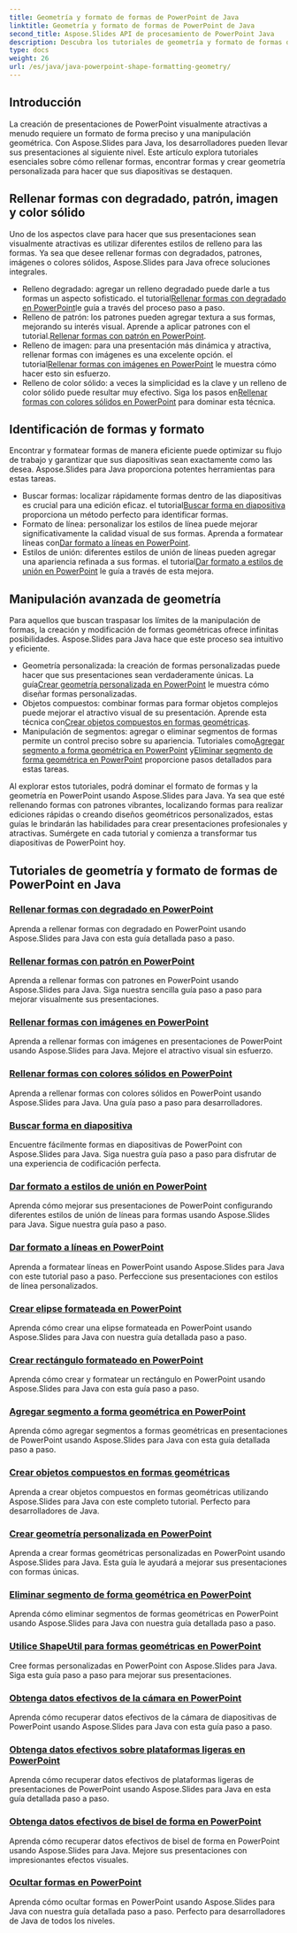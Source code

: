 ```yaml
---
title: Geometría y formato de formas de PowerPoint de Java
linktitle: Geometría y formato de formas de PowerPoint de Java
second_title: Aspose.Slides API de procesamiento de PowerPoint Java
description: Descubra los tutoriales de geometría y formato de formas de Java PowerPoint. Aprenda a rellenar formas, buscar formas y crear geometría personalizada con Aspose.Slides para Java.
type: docs
weight: 26
url: /es/java/java-powerpoint-shape-formatting-geometry/
---
```

## Introducción

La creación de presentaciones de PowerPoint visualmente atractivas a menudo requiere un formato de forma preciso y una manipulación geométrica. Con Aspose.Slides para Java, los desarrolladores pueden llevar sus presentaciones al siguiente nivel. Este artículo explora tutoriales esenciales sobre cómo rellenar formas, encontrar formas y crear geometría personalizada para hacer que sus diapositivas se destaquen.

## Rellenar formas con degradado, patrón, imagen y color sólido

Uno de los aspectos clave para hacer que sus presentaciones sean visualmente atractivas es utilizar diferentes estilos de relleno para las formas. Ya sea que desee rellenar formas con degradados, patrones, imágenes o colores sólidos, Aspose.Slides para Java ofrece soluciones integrales. 

-  Relleno degradado: agregar un relleno degradado puede darle a tus formas un aspecto sofisticado. el tutorial[Rellenar formas con degradado en PowerPoint](./fill-shapes-gradient-powerpoint/)le guía a través del proceso paso a paso.
-  Relleno de patrón: los patrones pueden agregar textura a sus formas, mejorando su interés visual. Aprende a aplicar patrones con el tutorial.[Rellenar formas con patrón en PowerPoint](./fill-shapes-pattern-powerpoint/).
-  Relleno de imagen: para una presentación más dinámica y atractiva, rellenar formas con imágenes es una excelente opción. el tutorial[Rellenar formas con imágenes en PowerPoint](./fill-shapes-picture-powerpoint/) le muestra cómo hacer esto sin esfuerzo.
-  Relleno de color sólido: a veces la simplicidad es la clave y un relleno de color sólido puede resultar muy efectivo. Siga los pasos en[Rellenar formas con colores sólidos en PowerPoint](./fill-shapes-solid-color-powerpoint/) para dominar esta técnica.

## Identificación de formas y formato

Encontrar y formatear formas de manera eficiente puede optimizar su flujo de trabajo y garantizar que sus diapositivas sean exactamente como las desea. Aspose.Slides para Java proporciona potentes herramientas para estas tareas.

-  Buscar formas: localizar rápidamente formas dentro de las diapositivas es crucial para una edición eficaz. el tutorial[Buscar forma en diapositiva](./find-shape-slide-powerpoint/) proporciona un método perfecto para identificar formas.
-  Formato de línea: personalizar los estilos de línea puede mejorar significativamente la calidad visual de sus formas. Aprenda a formatear líneas con[Dar formato a líneas en PowerPoint](./format-lines-powerpoint/).
-  Estilos de unión: diferentes estilos de unión de líneas pueden agregar una apariencia refinada a sus formas. el tutorial[Dar formato a estilos de unión en PowerPoint](./format-join-styles-powerpoint/) le guía a través de esta mejora.

## Manipulación avanzada de geometría

Para aquellos que buscan traspasar los límites de la manipulación de formas, la creación y modificación de formas geométricas ofrece infinitas posibilidades. Aspose.Slides para Java hace que este proceso sea intuitivo y eficiente.

-  Geometría personalizada: la creación de formas personalizadas puede hacer que sus presentaciones sean verdaderamente únicas. La guía[Crear geometría personalizada en PowerPoint](./create-custom-geometry-powerpoint/) le muestra cómo diseñar formas personalizadas.
-  Objetos compuestos: combinar formas para formar objetos complejos puede mejorar el atractivo visual de su presentación. Aprende esta técnica con[Crear objetos compuestos en formas geométricas](./create-composite-objects-geometry-shapes-powerpoint/).
-  Manipulación de segmentos: agregar o eliminar segmentos de formas permite un control preciso sobre su apariencia. Tutoriales como[Agregar segmento a forma geométrica en PowerPoint](./add-segment-geometry-shape-powerpoint/) y[Eliminar segmento de forma geométrica en PowerPoint](./remove-segment-geometry-shape-powerpoint/) proporcione pasos detallados para estas tareas.

Al explorar estos tutoriales, podrá dominar el formato de formas y la geometría en PowerPoint usando Aspose.Slides para Java. Ya sea que esté rellenando formas con patrones vibrantes, localizando formas para realizar ediciones rápidas o creando diseños geométricos personalizados, estas guías le brindarán las habilidades para crear presentaciones profesionales y atractivas. Sumérgete en cada tutorial y comienza a transformar tus diapositivas de PowerPoint hoy.
## Tutoriales de geometría y formato de formas de PowerPoint en Java
### [Rellenar formas con degradado en PowerPoint](./fill-shapes-gradient-powerpoint/)
Aprenda a rellenar formas con degradado en PowerPoint usando Aspose.Slides para Java con esta guía detallada paso a paso.
### [Rellenar formas con patrón en PowerPoint](./fill-shapes-pattern-powerpoint/)
Aprenda a rellenar formas con patrones en PowerPoint usando Aspose.Slides para Java. Siga nuestra sencilla guía paso a paso para mejorar visualmente sus presentaciones.
### [Rellenar formas con imágenes en PowerPoint](./fill-shapes-picture-powerpoint/)
Aprenda a rellenar formas con imágenes en presentaciones de PowerPoint usando Aspose.Slides para Java. Mejore el atractivo visual sin esfuerzo.
### [Rellenar formas con colores sólidos en PowerPoint](./fill-shapes-solid-color-powerpoint/)
Aprenda a rellenar formas con colores sólidos en PowerPoint usando Aspose.Slides para Java. Una guía paso a paso para desarrolladores.
### [Buscar forma en diapositiva](./find-shape-slide-powerpoint/)
Encuentre fácilmente formas en diapositivas de PowerPoint con Aspose.Slides para Java. Siga nuestra guía paso a paso para disfrutar de una experiencia de codificación perfecta.
### [Dar formato a estilos de unión en PowerPoint](./format-join-styles-powerpoint/)
Aprenda cómo mejorar sus presentaciones de PowerPoint configurando diferentes estilos de unión de líneas para formas usando Aspose.Slides para Java. Sigue nuestra guía paso a paso.
### [Dar formato a líneas en PowerPoint](./format-lines-powerpoint/)
Aprenda a formatear líneas en PowerPoint usando Aspose.Slides para Java con este tutorial paso a paso. Perfeccione sus presentaciones con estilos de línea personalizados.
### [Crear elipse formateada en PowerPoint](./create-formatted-ellipse-powerpoint/)
Aprenda cómo crear una elipse formateada en PowerPoint usando Aspose.Slides para Java con nuestra guía detallada paso a paso.
### [Crear rectángulo formateado en PowerPoint](./create-formatted-rectangle-powerpoint/)
Aprenda cómo crear y formatear un rectángulo en PowerPoint usando Aspose.Slides para Java con esta guía paso a paso.
### [Agregar segmento a forma geométrica en PowerPoint](./add-segment-geometry-shape-powerpoint/)
Aprenda cómo agregar segmentos a formas geométricas en presentaciones de PowerPoint usando Aspose.Slides para Java con esta guía detallada paso a paso.
### [Crear objetos compuestos en formas geométricas](./create-composite-objects-geometry-shapes-powerpoint/)
Aprenda a crear objetos compuestos en formas geométricas utilizando Aspose.Slides para Java con este completo tutorial. Perfecto para desarrolladores de Java.
### [Crear geometría personalizada en PowerPoint](./create-custom-geometry-powerpoint/)
Aprenda a crear formas geométricas personalizadas en PowerPoint usando Aspose.Slides para Java. Esta guía le ayudará a mejorar sus presentaciones con formas únicas.
### [Eliminar segmento de forma geométrica en PowerPoint](./remove-segment-geometry-shape-powerpoint/)
Aprenda cómo eliminar segmentos de formas geométricas en PowerPoint usando Aspose.Slides para Java con nuestra guía detallada paso a paso.
### [Utilice ShapeUtil para formas geométricas en PowerPoint](./use-shapeutil-geometry-shape-powerpoint/)
Cree formas personalizadas en PowerPoint con Aspose.Slides para Java. Siga esta guía paso a paso para mejorar sus presentaciones.
### [Obtenga datos efectivos de la cámara en PowerPoint](./get-camera-effective-data-powerpoint/)
Aprenda cómo recuperar datos efectivos de la cámara de diapositivas de PowerPoint usando Aspose.Slides para Java con esta guía paso a paso.
### [Obtenga datos efectivos sobre plataformas ligeras en PowerPoint](./get-light-rig-effective-data-powerpoint/)
Aprenda cómo recuperar datos efectivos de plataformas ligeras de presentaciones de PowerPoint usando Aspose.Slides para Java en esta guía detallada paso a paso.
### [Obtenga datos efectivos de bisel de forma en PowerPoint](./get-shape-bevel-effective-data-powerpoint/)
Aprenda cómo recuperar datos efectivos de bisel de forma en PowerPoint usando Aspose.Slides para Java. Mejore sus presentaciones con impresionantes efectos visuales.
### [Ocultar formas en PowerPoint](./hide-shapes-powerpoint/)
Aprenda cómo ocultar formas en PowerPoint usando Aspose.Slides para Java con nuestra guía detallada paso a paso. Perfecto para desarrolladores de Java de todos los niveles.